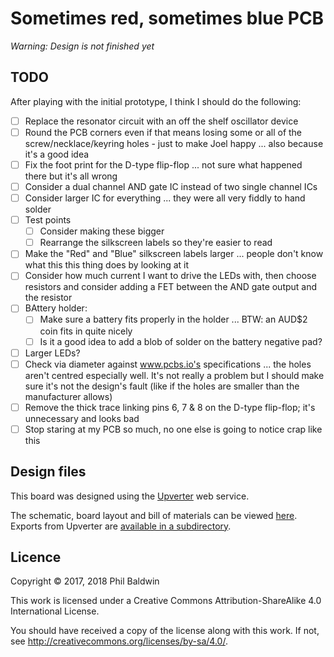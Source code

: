 # Sometimes red, sometimes blue PCB

*Warning: Design is not finished yet*

## TODO

After playing with the initial prototype, I think I should do the following:

* [ ] Replace the resonator circuit with an off the shelf oscillator device
* [ ] Round the PCB corners even if that means losing some or all of the screw/necklace/keyring holes - just to make Joel happy ... also because it's a good idea
* [ ] Fix the foot print for the D-type flip-flop ... not sure what happened there but it's all wrong
* [ ] Consider a dual channel AND gate IC instead of two single channel ICs
* [ ] Consider larger IC for everything ... they were all very fiddly to hand solder
* [ ] Test points
    * [ ] Consider making these bigger
    * [ ] Rearrange the silkscreen labels so they're easier to read
* [ ] Make the "Red" and "Blue" silkscreen labels larger ... people don't know what this this thing does by looking at it
* [ ] Consider how much current I want to drive the LEDs with, then choose resistors and consider adding a FET between the AND gate output and the resistor
* [ ] BAttery holder:
    * [ ] Make sure a battery fits properly in the holder ... BTW: an AUD$2 coin fits in quite nicely
    * [ ] Is it a good idea to add a blob of solder on the battery negative pad?
* [ ] Larger LEDs?
* [ ] Check via diameter against www.pcbs.io's specifications ... the holes aren't centred especially well. It's not really a problem but I should make sure it's not the design's fault (like if the holes are smaller than the manufacturer allows)
* [ ] Remove the thick trace linking pins 6, 7 & 8 on the D-type flip-flop; it's unnecessary and looks bad
* [ ] Stop staring at my PCB so much, no one else is going to notice crap like this

## Design files

This board was designed using the [Upverter](https://upverter.com) web service.

The schematic, board layout and bill of materials can be viewed [here](https://upverter.com/Trebuchetindustries/149a2c4d1a1b71fa/Sometimes-red-sometimes-blue/). Exports from Upverter are [available in a subdirectory](./Upverter%20exports).

## Licence

Copyright © 2017, 2018 Phil Baldwin

This work is licensed under a Creative Commons Attribution-ShareAlike 4.0 International License.

You should have received a copy of the license along with this work. If not, see <http://creativecommons.org/licenses/by-sa/4.0/>.
